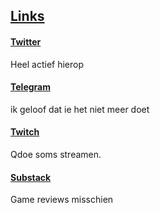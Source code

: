## [Links](https://thefedjo.github.io/home)

#### [Twitter](https://twitter.com/TheFedJo)
Heel actief hierop



#### [Telegram](https://t.me/thefedjo)
ik geloof dat ie het niet meer doet

#### [Twitch](https://twitch.tv/thefedjo)
Qdoe soms streamen.

#### [Substack](https://thefedjo.substack.com)
Game reviews misschien
